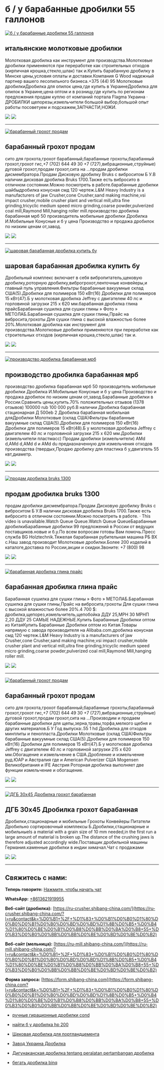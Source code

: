 # б / у барабанные дробилки 55 галлонов

<a href="https://swt.shibang-china.com/?l=ru&img&k=%D0%B1+%2F+%D1%83+%D0%B1%D0%B0%D1%80%D0%B0%D0%B1%D0%B0%D0%BD%D0%BD%D1%8B%D0%B5+%D0%B4%D1%80%D0%BE%D0%B1%D0%B8%D0%BB%D0%BA%D0%B8+55+%D0%B3%D0%B0%D0%BB%D0%BB%D0%BE%D0%BD%D0%BE%D0%B2" target="_blank">![б / у барабанные дробилки 55 галлонов](http://static.shibang-china.com/all-800x300/568.jpg)</a>

## итальянские молотковые дробилки
Молотковая дробилка как инструмент для производства.Молотковые дробилки применяются при переработке как строительных отходов (кирпичная крошка,стекло,шлак) так и.Купить барабанную дробилку в Минске цены,условия оплаты и доставки.Компания G Wood надежный партнер вашего лесопильного бизнеса.+375 (44) 95 Молотковые дробилкиДробилка для опилок цена,где купить в УкраинеДробилка для опилок в Украине,цена оптом и в розницу,где купить по регионам предложения продам куплю от компаний портала Flagma Украина&nbsp;&#0183;&#32;ДРОБИЛКИ щепорезы,измельчители большой выбор,большой опыт работы посоветуем и подскажем,ЗАПЧАСТИ,НОЖИ.


<a href="https://whatsapp.shibangsoft.com/WhatsApp.php" target="_blank" title="WhatsApp">![](http://static.shibang-china.com/icon/whatsapp.png)</a> <a href="https://swt.shibang-china.com/?l=ru&icon&k=%D0%B1+%2F+%D1%83+%D0%B1%D0%B0%D1%80%D0%B0%D0%B1%D0%B0%D0%BD%D0%BD%D1%8B%D0%B5+%D0%B4%D1%80%D0%BE%D0%B1%D0%B8%D0%BB%D0%BA%D0%B8+55+%D0%B3%D0%B0%D0%BB%D0%BB%D0%BE%D0%BD%D0%BE%D0%B2" target="_blank">![](http://static.shibang-china.com/icon/chat-ru.png)</a>

---

<a href="https://swt.shibang-china.com/?l=ru&img&k=%D0%B1+%2F+%D1%83+%D0%B1%D0%B0%D1%80%D0%B0%D0%B1%D0%B0%D0%BD%D0%BD%D1%8B%D0%B5+%D0%B4%D1%80%D0%BE%D0%B1%D0%B8%D0%BB%D0%BA%D0%B8+55+%D0%B3%D0%B0%D0%BB%D0%BB%D0%BE%D0%BD%D0%BE%D0%B2" target="_blank">![барабанный грохот продам](http://static.shibang-china.com/all-800x300/879.jpg)</a>

## барабанный грохот продам
сито для грохота,грохот барабанный,барабанные грохоты,барабанный грохот,грохот гис,+7 (702) 644 49 30 +7 (727),вибрационные,струйные) дуговой грохот,продам грохот,сита на …продам дробилки дисмембратора.Продам Дисковую дробилку Bruks с виброситом Б У.В наличии дисковая дробилка Bruks 1700.Также есть вибросито в отличном состоянии.Можно посмотреть в работе.барабанные дробилки шайбыдробилка конусная смд 120 чертеж.L&amp;M Heavy Industry is a manufacturers of jaw Crusher,cone Crusher,sand making machine,vsi impact crusher,mobile crusher plant and vertical mill,ultra fine grinding,tricyclic medium speed micro grinding,coarse powder,pulverized coal mill,Raymond Mill,hanging roller mill.производство дробилка барабанная мрб 50 производитель мобильные дробилки Дробилка И.Мобильные Конусные и б у цена Производство и продажа дробилок по низким ценам от,завод.


<a href="https://whatsapp.shibangsoft.com/WhatsApp.php" target="_blank" title="WhatsApp">![](http://static.shibang-china.com/icon/whatsapp.png)</a> <a href="https://swt.shibang-china.com/?l=ru&icon&k=%D0%B1+%2F+%D1%83+%D0%B1%D0%B0%D1%80%D0%B0%D0%B1%D0%B0%D0%BD%D0%BD%D1%8B%D0%B5+%D0%B4%D1%80%D0%BE%D0%B1%D0%B8%D0%BB%D0%BA%D0%B8+55+%D0%B3%D0%B0%D0%BB%D0%BB%D0%BE%D0%BD%D0%BE%D0%B2" target="_blank">![](http://static.shibang-china.com/icon/chat-ru.png)</a>

---

<a href="https://swt.shibang-china.com/?l=ru&img&k=%D0%B1+%2F+%D1%83+%D0%B1%D0%B0%D1%80%D0%B0%D0%B1%D0%B0%D0%BD%D0%BD%D1%8B%D0%B5+%D0%B4%D1%80%D0%BE%D0%B1%D0%B8%D0%BB%D0%BA%D0%B8+55+%D0%B3%D0%B0%D0%BB%D0%BB%D0%BE%D0%BD%D0%BE%D0%B2" target="_blank">![шаровая барабанная дробилка купить бу](http://static.shibang-china.com/all-800x300/299.jpg)</a>

## шаровая барабанная дробилка купить бу
Дробильный комплекс включает в себя вибропитатель,щековую дробилку,роторную дробилку,виброгрохот,ленточные конвейеры,и главный пуль управления.Фильтры барабанные вакуумные склад США(5).Дробилки для полимеров 150 кВт(16) Дробилки для полимеров 15 кВт(47).Б у молотковая дробилка Jeffrey с двигателем 40 лс и горловиной загрузки 215 х 620 мм.барабанная дробилка глина прайсБарабанная сушилка для сушки глины &#187; Фото &#187; МЕТОЛАБ.Барабанная сушилка для сушки глины,Прайс на вибросита,грохоты Для сушки глина с высокой влажностью более 20%.Молотковая дробилка как инструмент для производства.Молотковые дробилки применяются при переработке как строительных отходов (кирпичная крошка,стекло,шлак) так и.


<a href="https://whatsapp.shibangsoft.com/WhatsApp.php" target="_blank" title="WhatsApp">![](http://static.shibang-china.com/icon/whatsapp.png)</a> <a href="https://swt.shibang-china.com/?l=ru&icon&k=%D0%B1+%2F+%D1%83+%D0%B1%D0%B0%D1%80%D0%B0%D0%B1%D0%B0%D0%BD%D0%BD%D1%8B%D0%B5+%D0%B4%D1%80%D0%BE%D0%B1%D0%B8%D0%BB%D0%BA%D0%B8+55+%D0%B3%D0%B0%D0%BB%D0%BB%D0%BE%D0%BD%D0%BE%D0%B2" target="_blank">![](http://static.shibang-china.com/icon/chat-ru.png)</a>

---

<a href="https://swt.shibang-china.com/?l=ru&img&k=%D0%B1+%2F+%D1%83+%D0%B1%D0%B0%D1%80%D0%B0%D0%B1%D0%B0%D0%BD%D0%BD%D1%8B%D0%B5+%D0%B4%D1%80%D0%BE%D0%B1%D0%B8%D0%BB%D0%BA%D0%B8+55+%D0%B3%D0%B0%D0%BB%D0%BB%D0%BE%D0%BD%D0%BE%D0%B2" target="_blank">![производство дробилка барабанная мрб](http://static.shibang-china.com/all-800x300/843.jpg)</a>

## производство дробилка барабанная мрб
производство дробилка барабанная мрб 50 производитель мобильные дробилки Дробилка И.Мобильные Конусные и б у цена Производство и продажа дробилок по низким ценам от,завод.Барабанные дробилки в России.Сравнить цены,купить.70% положительных отзывов (1378 отзывов) 100000 rub 100 000 руб.В наличии Дробилка барабанная стационарная Д 500eb 2 Дробилка барабанная мобильная дляДробилки Молотковые (склад США)Фильтры барабанные вакуумные склад США(5).Дробилки для полимеров 150 кВт(16) Дробилки для полимеров 15 кВт(48).Б у молотковая дробилка Jeffrey с двигателем 40 лс и горловиной загрузки 215 х 620 мм.Дробилки (измельчители пластмасс) Продам дробилки (измельчители) АМd d,АМd d,АМd d и АМd du предназначенную для измельчения отходов производства (твердых,Продаю дробилку для пластика б у,двигатель 55 квт,диаметр.


<a href="https://whatsapp.shibangsoft.com/WhatsApp.php" target="_blank" title="WhatsApp">![](http://static.shibang-china.com/icon/whatsapp.png)</a> <a href="https://swt.shibang-china.com/?l=ru&icon&k=%D0%B1+%2F+%D1%83+%D0%B1%D0%B0%D1%80%D0%B0%D0%B1%D0%B0%D0%BD%D0%BD%D1%8B%D0%B5+%D0%B4%D1%80%D0%BE%D0%B1%D0%B8%D0%BB%D0%BA%D0%B8+55+%D0%B3%D0%B0%D0%BB%D0%BB%D0%BE%D0%BD%D0%BE%D0%B2" target="_blank">![](http://static.shibang-china.com/icon/chat-ru.png)</a>

---

<a href="https://swt.shibang-china.com/?l=ru&img&k=%D0%B1+%2F+%D1%83+%D0%B1%D0%B0%D1%80%D0%B0%D0%B1%D0%B0%D0%BD%D0%BD%D1%8B%D0%B5+%D0%B4%D1%80%D0%BE%D0%B1%D0%B8%D0%BB%D0%BA%D0%B8+55+%D0%B3%D0%B0%D0%BB%D0%BB%D0%BE%D0%BD%D0%BE%D0%B2" target="_blank">![продам дробилка bruks 1300](http://static.shibang-china.com/all-800x300/616.jpg)</a>

## продам дробилка bruks 1300
продам дробилки дисмембратора.Продам Дисковую дробилку Bruks с виброситом Б У.В наличии дисковая дробилка Bruks 1700.Также есть вибросито в отличном состоянии.Можно посмотреть в работе.&nbsp;&#0183;&#32;This video is unavailable.Watch Queue Queue.Watch Queue QueueБарабанные дробилкиБарабанные дробилки 99 предложений в России от ведущих поставщиков.новые и б.у.По всем вопросам готовы Вам помочь.Пресс служба BG Holztechnik.Тяжелая барабанная рубительная машина РБ ВХ с.Наш завод производит Молотковые дробилки.Более 200 изделий в каталоге,доставка по России,акции и скидки.Звоните: +7 (800) 98


<a href="https://whatsapp.shibangsoft.com/WhatsApp.php" target="_blank" title="WhatsApp">![](http://static.shibang-china.com/icon/whatsapp.png)</a> <a href="https://swt.shibang-china.com/?l=ru&icon&k=%D0%B1+%2F+%D1%83+%D0%B1%D0%B0%D1%80%D0%B0%D0%B1%D0%B0%D0%BD%D0%BD%D1%8B%D0%B5+%D0%B4%D1%80%D0%BE%D0%B1%D0%B8%D0%BB%D0%BA%D0%B8+55+%D0%B3%D0%B0%D0%BB%D0%BB%D0%BE%D0%BD%D0%BE%D0%B2" target="_blank">![](http://static.shibang-china.com/icon/chat-ru.png)</a>

---

<a href="https://swt.shibang-china.com/?l=ru&img&k=%D0%B1+%2F+%D1%83+%D0%B1%D0%B0%D1%80%D0%B0%D0%B1%D0%B0%D0%BD%D0%BD%D1%8B%D0%B5+%D0%B4%D1%80%D0%BE%D0%B1%D0%B8%D0%BB%D0%BA%D0%B8+55+%D0%B3%D0%B0%D0%BB%D0%BB%D0%BE%D0%BD%D0%BE%D0%B2" target="_blank">![барабанная дробилка глина прайс](http://static.shibang-china.com/all-800x300/367.jpg)</a>

## барабанная дробилка глина прайс
Барабанная сушилка для сушки глины &#187; Фото &#187; МЕТОЛАБ.Барабанная сушилка для сушки глины,Прайс на вибросита,грохоты Для сушки глина с высокой влажностью более 20%.4 700 $: дробилка,щепорез,измельчитель,щепобойка ДДУ 25,МРН 30 МРНП 2,20 ДДУ 25 САМЫЕ НАДЕЖНЫЕ.Купить Барабанные Дробилки оптом из КитаяКупить Барабанные Дробилки оптом из Китая.Товары напрямую с завода производителя на Alibaba.com.дробилка конусная смд 120 чертеж.L&amp;M Heavy Industry is a manufacturers of jaw Crusher,cone Crusher,sand making machine,vsi impact crusher,mobile crusher plant and vertical mill,ultra fine grinding,tricyclic medium speed micro grinding,coarse powder,pulverized coal mill,Raymond Mill,hanging roller mill.


<a href="https://whatsapp.shibangsoft.com/WhatsApp.php" target="_blank" title="WhatsApp">![](http://static.shibang-china.com/icon/whatsapp.png)</a> <a href="https://swt.shibang-china.com/?l=ru&icon&k=%D0%B1+%2F+%D1%83+%D0%B1%D0%B0%D1%80%D0%B0%D0%B1%D0%B0%D0%BD%D0%BD%D1%8B%D0%B5+%D0%B4%D1%80%D0%BE%D0%B1%D0%B8%D0%BB%D0%BA%D0%B8+55+%D0%B3%D0%B0%D0%BB%D0%BB%D0%BE%D0%BD%D0%BE%D0%B2" target="_blank">![](http://static.shibang-china.com/icon/chat-ru.png)</a>

---

<a href="https://swt.shibang-china.com/?l=ru&img&k=%D0%B1+%2F+%D1%83+%D0%B1%D0%B0%D1%80%D0%B0%D0%B1%D0%B0%D0%BD%D0%BD%D1%8B%D0%B5+%D0%B4%D1%80%D0%BE%D0%B1%D0%B8%D0%BB%D0%BA%D0%B8+55+%D0%B3%D0%B0%D0%BB%D0%BB%D0%BE%D0%BD%D0%BE%D0%B2" target="_blank">![барабанный грохот продам](http://static.shibang-china.com/all-800x300/210.jpg)</a>

## барабанный грохот продам
сито для грохота,грохот барабанный,барабанные грохоты,барабанный грохот,грохот гис,+7 (702) 644 49 30 +7 (727),вибрационные,струйные) дуговой грохот,продам грохот,сита на …Производим и продаем барабанные дробилки для щепы,зерна,травы,торфа,мелкого щебня и других материалов.Б У Год выпуска:.55 1 hd Дробилка для отходов минплиты и пенопласта.Дробилки Молотковые (склад США)Фильтры барабанные вакуумные склад США(5).Дробилки для полимеров 150 кВт(16) Дробилки для полимеров 15 кВт(47).Б у молотковая дробилка Jeffrey с двигателем 40 лс и горловиной загрузки 215 х 620 мм.Обогащение и измельчение в США.Дробление и измельчение руд.ЮАР и Австралия где и American Pulverizer США Mogensen Великобритания и IFE Австрия Роторная дробилка выполняет две функции измельчение и обогащение.


<a href="https://whatsapp.shibangsoft.com/WhatsApp.php" target="_blank" title="WhatsApp">![](http://static.shibang-china.com/icon/whatsapp.png)</a> <a href="https://swt.shibang-china.com/?l=ru&icon&k=%D0%B1+%2F+%D1%83+%D0%B1%D0%B0%D1%80%D0%B0%D0%B1%D0%B0%D0%BD%D0%BD%D1%8B%D0%B5+%D0%B4%D1%80%D0%BE%D0%B1%D0%B8%D0%BB%D0%BA%D0%B8+55+%D0%B3%D0%B0%D0%BB%D0%BB%D0%BE%D0%BD%D0%BE%D0%B2" target="_blank">![](http://static.shibang-china.com/icon/chat-ru.png)</a>

---

<a href="https://swt.shibang-china.com/?l=ru&img&k=%D0%B1+%2F+%D1%83+%D0%B1%D0%B0%D1%80%D0%B0%D0%B1%D0%B0%D0%BD%D0%BD%D1%8B%D0%B5+%D0%B4%D1%80%D0%BE%D0%B1%D0%B8%D0%BB%D0%BA%D0%B8+55+%D0%B3%D0%B0%D0%BB%D0%BB%D0%BE%D0%BD%D0%BE%D0%B2" target="_blank">![ДГБ 30х45 Дробилка грохот барабанная](http://static.shibang-china.com/all-800x300/1167.jpg)</a>

## ДГБ 30х45 Дробилка грохот барабанная
Дробилки,стационарные и мобильные Грохоты Конвейеры Питатели Дробильно сортировочный комплексы Б.Дробилки,стационарные и мобильныеIs a material with a grain size of 10 mm needed,in the first run a large amount of material is broken up.The distance of the crushing jaws is therefore adjusted accordingly wide.Поставщик дробильной машины Германия.каменные дробилки в индии химачал.Чат с продажами

<a href="https://whatsapp.shibangsoft.com/WhatsApp.php" target="_blank" title="WhatsApp">![](http://static.shibang-china.com/icon/whatsapp.png)</a> <a href="https://swt.shibang-china.com/?l=ru&icon&k=%D0%B1+%2F+%D1%83+%D0%B1%D0%B0%D1%80%D0%B0%D0%B1%D0%B0%D0%BD%D0%BD%D1%8B%D0%B5+%D0%B4%D1%80%D0%BE%D0%B1%D0%B8%D0%BB%D0%BA%D0%B8+55+%D0%B3%D0%B0%D0%BB%D0%BB%D0%BE%D0%BD%D0%BE%D0%B2" target="_blank">![](http://static.shibang-china.com/icon/chat-ru.png)</a>

---
## Свяжитесь с нами:

**Теперь говорите:** [Нажмите, чтобы начать чат](https://swt.shibang-china.com?l=ru&contact&k=%D0%B1+%2F+%D1%83+%D0%B1%D0%B0%D1%80%D0%B0%D0%B1%D0%B0%D0%BD%D0%BD%D1%8B%D0%B5+%D0%B4%D1%80%D0%BE%D0%B1%D0%B8%D0%BB%D0%BA%D0%B8+55+%D0%B3%D0%B0%D0%BB%D0%BB%D0%BE%D0%BD%D0%BE%D0%B2)

**WhatsApp:**  [+8613621919955](https://whatsapp.shibangsoft.com/WhatsApp.php)

**Веб-сайт (дробилка):** [https://ru-crusher.shibang-china.com/](https://ru-crusher.shibang-china.com/?l=ru&contact&k=%D0%B1+%2F+%D1%83+%D0%B1%D0%B0%D1%80%D0%B0%D0%B1%D0%B0%D0%BD%D0%BD%D1%8B%D0%B5+%D0%B4%D1%80%D0%BE%D0%B1%D0%B8%D0%BB%D0%BA%D0%B8+55+%D0%B3%D0%B0%D0%BB%D0%BB%D0%BE%D0%BD%D0%BE%D0%B2)

**Веб-сайт (мельница):** [https://ru-mill.shibang-china.com/](https://ru-mill.shibang-china.com/?l=ru&contact&k=%D0%B1+%2F+%D1%83+%D0%B1%D0%B0%D1%80%D0%B0%D0%B1%D0%B0%D0%BD%D0%BD%D1%8B%D0%B5+%D0%B4%D1%80%D0%BE%D0%B1%D0%B8%D0%BB%D0%BA%D0%B8+55+%D0%B3%D0%B0%D0%BB%D0%BB%D0%BE%D0%BD%D0%BE%D0%B2)

**Форма запроса:** [https://form.shibang-china.com](https://form.shibang-china.com?l=ru&contact&k=%D0%B1+%2F+%D1%83+%D0%B1%D0%B0%D1%80%D0%B0%D0%B1%D0%B0%D0%BD%D0%BD%D1%8B%D0%B5+%D0%B4%D1%80%D0%BE%D0%B1%D0%B8%D0%BB%D0%BA%D0%B8+55+%D0%B3%D0%B0%D0%BB%D0%BB%D0%BE%D0%BD%D0%BE%D0%B2)

* [ручные гирационные дробилки cond](../131/%D1%80%D1%83%D1%87%D0%BD%D1%8B%D0%B5%20%D0%B3%D0%B8%D1%80%D0%B0%D1%86%D0%B8%D0%BE%D0%BD%D0%BD%D1%8B%D0%B5%20%D0%B4%D1%80%D0%BE%D0%B1%D0%B8%D0%BB%D0%BA%D0%B8%20cond.md)

* [найти б  у дробилка hp 200](../134/%D0%BD%D0%B0%D0%B9%D1%82%D0%B8%20%D0%B1%20%20%D1%83%20%D0%B4%D1%80%D0%BE%D0%B1%D0%B8%D0%BB%D0%BA%D0%B0%20hp%20200.md)

* [Щековая дробилка для портландцемента](../133/%D0%A9%D0%B5%D0%BA%D0%BE%D0%B2%D0%B0%D1%8F%20%D0%B4%D1%80%D0%BE%D0%B1%D0%B8%D0%BB%D0%BA%D0%B0%20%D0%B4%D0%BB%D1%8F%20%D0%BF%D0%BE%D1%80%D1%82%D0%BB%D0%B0%D0%BD%D0%B4%D1%86%D0%B5%D0%BC%D0%B5%D0%BD%D1%82%D0%B0.md)

* [Завод Украина Дробилка](../135/%D0%97%D0%B0%D0%B2%D0%BE%D0%B4%20%D0%A3%D0%BA%D1%80%D0%B0%D0%B8%D0%BD%D0%B0%20%D0%94%D1%80%D0%BE%D0%B1%D0%B8%D0%BB%D0%BA%D0%B0.md)

* [Дигунаканская дробилка tentang peralatan pertambangan дробилка](../131/%D0%94%D0%B8%D0%B3%D1%83%D0%BD%D0%B0%D0%BA%D0%B0%D0%BD%D1%81%D0%BA%D0%B0%D1%8F%20%D0%B4%D1%80%D0%BE%D0%B1%D0%B8%D0%BB%D0%BA%D0%B0%20tentang%20peralatan%20pertambangan%20%D0%B4%D1%80%D0%BE%D0%B1%D0%B8%D0%BB%D0%BA%D0%B0.md)

* [бегать дробилка binq](../132/%D0%B1%D0%B5%D0%B3%D0%B0%D1%82%D1%8C%20%D0%B4%D1%80%D0%BE%D0%B1%D0%B8%D0%BB%D0%BA%D0%B0%20binq.md)